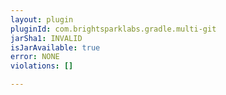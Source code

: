 ```yaml
---
layout: plugin
pluginId: com.brightsparklabs.gradle.multi-git
jarSha1: INVALID
isJarAvailable: true
error: NONE
violations: []

---
```

